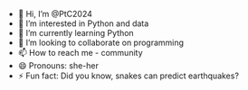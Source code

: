 - 👋 Hi, I’m @PtC2024
- 👀 I’m interested in Python and data
- 🌱 I’m currently learning Python
- 💞️ I’m looking to collaborate on programming
- 📫 How to reach me - community
- 😄 Pronouns: she-her
- ⚡ Fun fact: Did you know, snakes can predict earthquakes? 

<!---
PtC2024/PtC2024 is a ✨ special ✨ repository because its `README.md` (this file) appears on your GitHub profile.
You can click the Preview link to take a look at your changes.
--->
